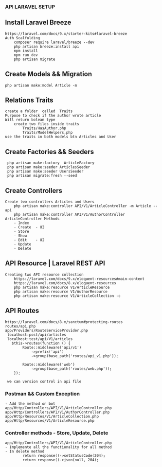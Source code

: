 
### API LARAVEL SETUP

## Install Laravel Breeze
    https://laravel.com/docs/9.x/starter-kits#laravel-breeze
    Auth Scalfolding
        composer require laravel/breeze --dev
        php artisan breeze:install api
        npm install
        npm run dev
        php artisan migrate

## Create Models && Migration          
    php artisan make:model Article -m

## Relations Traits
    create a folder  called  Traits
    Purpose to check if the author wrote article
    Will return bolean type
        create two files inside traits
            Traits/HasAuthor.php
            Traits/ModelHelpers.php
    use the traits in both models btn Articles and User

## Create Factories && Seeders 
     php artisan make:factory  ArticleFactory
     php artisan make:seeder ArticlesSeeder
     php artisan make:seeder UsersSeeder
     php artisan migrate:fresh --seed

## Create Controllers 
    Create two controllers Articles and Users
        php artisan make:controller API/V1/ArticleController -m Article --api
        php artisan make:controller API/V1/AuthorController
    ArticleController Methods
        - Index
        - Create  - UI
        - Store
        - Show
        - Edit    - UI
        - Update
        - Delete
## API Resource | Laravel REST API
    Creating two API resource collection 
        https://laravel.com/docs/9.x/eloquent-resources#main-content
        https://laravel.com/docs/8.x/eloquent-resources
        php artisan make:resource V1/ArticleResource
        php artisan make:resource V1/AuthorResource
        php artisan make:resource V1/ArticleCollection -c

## API Routes
    https://laravel.com/docs/8.x/sanctum#protecting-routes
    routes/api.php
    app/Providers/RouteServiceProvider.php
     localhost:post/api/articles
     localhost:test/api/V1/articles
       $this->routes(function () {
            Route::middleware('api/v1')
                ->prefix('api')
                ->group(base_path('routes/api_v1.php'));

            Route::middleware('web')
                ->group(base_path('routes/web.php'));
        });

     we can version control in api file

### Postman && Custom Exception 
    - Add the method on bot
    app/Http/Controllers/API/V1/ArticleController.php
    app/Http/Controllers/API/V1/AuthorController.php
    app/Http/Resources/V1/ArticleCollection.php
    app/Http/Resources/V1/ArticleResource.php
    

### Controller methods - Store, Update, Delete
    app/Http/Controllers/API/V1/ArticleController.php
    - Implemente all the functionality for all method
    - In delete method 
            return response()->setStatusCode(204);
            return response()->json(null, 204);
    








